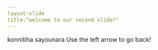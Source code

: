 ```yaml
---
layout:slide
title:"welcome to our second slide!"
---
```

konnitiha sayounara
Use the left arrow to go back!

